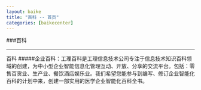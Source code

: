 ```yaml
---
layout: baike
title: "百科 -- 首页"
categories: [baikecenter]
---
```

###百科
<hr/>
百科
#####企业百科：工理百科是工理信息技术公司专注于信息技术知识百科领域的创建，为中小型企业智能信息化管理互动、开放、分享的交流平台。包括：零售百货业、生产业、餐饮酒店娱乐业。我们希望您能参与到编写、修订企业智能化百科的计划中来，创建一部实用的医学企业智能化百科全书。